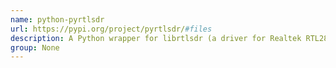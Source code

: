 ```yaml
---
name: python-pyrtlsdr
url: https://pypi.org/project/pyrtlsdr/#files
description: A Python wrapper for librtlsdr (a driver for Realtek RTL2832U based SDR's).
group: None
---
```

